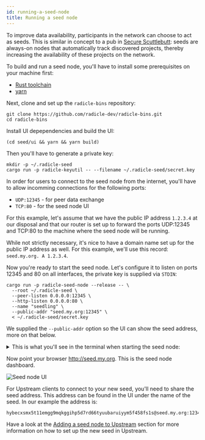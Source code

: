 ```yaml
---
id: running-a-seed-node
title: Running a seed node
---
```


To improve data availability, participants in the network can choose to act as
seeds. This is similar in concept to a pub in [Secure Scuttlebutt][ssb]: seeds are
always-on nodes that automatically track discovered projects, thereby
increasing the availability of these projects on the network.

To build and run a seed node, you'll have to install some prerequisites on your
machine first:

  - [Rust toolchain][rust]
  - [yarn][yarn]

Next, clone and set up the `radicle-bins` repository:

    git clone https://github.com/radicle-dev/radicle-bins.git
    cd radicle-bins

Install UI depependencies and build the UI:

    (cd seed/ui && yarn && yarn build)

Then you'll have to generate a private key:

    mkdir -p ~/.radicle-seed
    cargo run -p radicle-keyutil -- --filename ~/.radicle-seed/secret.key

In order for users to connect to the seed node from the internet, you'll have
to allow incomming connections for the following ports:

  - `UDP:12345`  - for peer data exchange
  - `TCP:80`     - for the seed node UI

For this example, let's assume that we have the public IP address `1.2.3.4` at
our disposal and that our router is set up to forward the ports UDP:12345 and
TCP:80 to the machine where the seed node will be running.

While not strictly necessary, it's nice to have a domain name set up for the
public IP address as well. For this example, we'll use this record:
`seed.my.org. A 1.2.3.4`.

Now you're ready to start the seed node. Let's configure it to listen on ports
12345 and 80 on all interfaces, the private key is supplied via `STDIN`:

    cargo run -p radicle-seed-node --release -- \
      --root ~/.radicle-seed \
      --peer-listen 0.0.0.0:12345 \
      --http-listen 0.0.0.0:80 \
      --name "seedling" \
      --public-addr "seed.my.org:12345" \
      < ~/.radicle-seed/secret.key

We supplied the `--public-addr` option so the UI can show the seed address,
more on that below.

<details>
  <summary>This is what you'll see in the terminal when starting the seed node:</summary>

    $ cargo run -p radicle-seed-node --release -- \
      --root ~/.radicle-seed \
      --peer-listen 0.0.0.0:12345 \
      --http-listen 0.0.0.0:80 \
      --name "seedling" \
      --public-addr "seed.my.org:12345" \
      < ~/.radicle-seed/secret.key
        Finished dev [optimized] target(s) in 0.39s
         Running `/Users/rudolfs/work/radicle-bins/target/debug/radicle-seed-node --root /Users/rudolfs/.radicle-seed --peer-listen '0.0.0.0:12345' --http-listen '0.0.0.0:80' --name seedling --public-addr 'seed.my.org:12345'`
    Nov 10 16:48:11.006  INFO radicle_seed: Initializing tracker to track everything..
    Nov 10 16:48:11.006  INFO Protocol::run{local.id=hybecxsmx5t11emgg9mqkggihp5d7rd66tyuubaruiyym5f458fs1s local.addr=0.0.0.0:12345}: librad::net::protocol: Listening
    Nov 10 16:48:11.011  INFO Server::run{addr=V4(0.0.0.0:80)}: warp::server: listening on http://0.0.0.0:80
    Nov 10 16:48:11.012  INFO radicle_seed_node::frontend: Listening(V4(0.0.0.0:12345))
</details>

Now point your browser http://seed.my.org. This is the seed node dashboard.

![Seed node UI](/img/seed-node-ui.png)

For Upstream clients to connect to your new seed, you'll need to share the
seed address. This address can be found in the UI under the name of the
seed. In our example the address is:

    hybecxsmx5t11emgg9mqkggihp5d7rd66tyuubaruiyym5f458fs1s@seed.my.org:12345

Have a look at the [Adding a seed node to Upstream](getting-started/getting-started.md#adding-a-seed-node-to-upstream)
section for more information on how to set up the new seed in Upstream.


[ssb]: https://scuttlebutt.nz
[seed]: https://github.com/radicle-dev/radicle-bins/tree/master/seed
[rust]: https://www.rust-lang.org/tools/install
[yarn]: https://yarnpkg.com/getting-started/install
